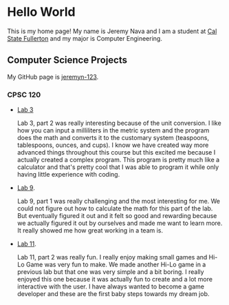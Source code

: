# Hello World

This is my home page! My name is Jeremy Nava and I am a student at [Cal State Fullerton](http://www.fullerton.edu/) and my major is Computer Engineering.

## Computer Science Projects

My GitHub page is [jeremyn-123](http://github.com/jeremyn-123).

### CPSC 120

* [Lab 3](https://github.com/cpsc-pilot-fall-2022/cpsc-120-lab-03-jeremyn-123)

    Lab 3, part 2 was really interesting because of the unit conversion. I like how you can input a milliliters in the metric system and the program does the math and converts it to the customary system (teaspoons, tablespoons, ounces, and cups). I know we have created way more advanced things throughout this course but this excited me because I actually created a complex program. This program is pretty much like a calculator and that's pretty cool that I was able to program it while only having little experience with coding.

* [Lab 9](https://github.com/cpsc-pilot-fall-2022/cpsc-120-lab-09-daniel_and_jason_jeremy).

    Lab 9, part 1 was really challenging and the most interesting for me. We could not figure out how to calculate the math for this part of the lab. But eventually figured it out and it felt so good and rewarding because we actually figured it out by ourselves and made me want to learn more. It really showed me how great working in a team is.

* [Lab 11](https://github.com/cpsc-pilot-fall-2022/cpsc-120-lab-11-matthew-and-jaremy).

    Lab 11, part 2 was really fun. I really enjoy making small games and Hi-Lo Game was very fun to make. We made another Hi-Lo game in a previous lab but that one was very simple and a bit boring. I really enjoyed this one because it was actually fun to create and a lot more interactive with the user. I have always wanted to become a game developer and these are the first baby steps towards my dream job. 
